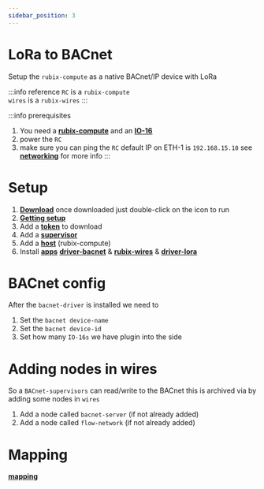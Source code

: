 ```yaml
---
sidebar_position: 3
---
```


# LoRa to BACnet
Setup the `rubix-compute` as a native BACnet/IP device with LoRa

:::info reference
`RC` is a `rubix-compute` <br/>
`wires` is a `rubix-wires`
:::

:::info prerequisites
1. You need a **[rubix-compute](../hardware/controllers/supervisors/rubix-compute/overview.md)** and an **[IO-16](../hardware/sensors/droplets/droplets-v1/overview.md)**
2. power the `RC`
3. make sure you can ping the `RC` default IP on ETH-1 is `192.168.15.10` see **[networking](../hardware/controllers/supervisors/rubix-compute/networks.md)** for more info
:::


# Setup

1. **[Download](../rubix-ce/setup/download.md)** once downloaded just double-click on the icon to run 
2. **[Getting setup](../rubix-ce/setup/getting-started.md)** 
3. Add a **[token](../rubix-ce/setup/getting-started.md#add-token)** to download 
4. Add a **[supervisor](../rubix-ce/setup/supervisor.md)**  
5. Add a **[host](../rubix-ce/setup/host.md)** (rubix-compute)
6. Install **[apps](../rubix-ce/setup/apps.md)** **[driver-bacnet](../rubix-ce/drivers/bacnet/bacnet-server/bacnet-server.md)** & **[rubix-wires](../rubix-ce/wires/overview.md)** & **[driver-lora](../rubix-ce/drivers/lora/lora-raw/lora.md)**

# BACnet config
After the `bacnet-driver` is installed we need to 

1. Set the `bacnet device-name`
2. Set the `bacnet device-id`
3. Set how many `IO-16s` we have plugin into the side


# Adding nodes in wires
So a `BACnet-supervisors` can read/write to the BACnet this is archived via by adding some nodes in `wires`

1. Add a node called `bacnet-server` (if not already added)
2. Add a node called `flow-network` (if not already added)


# Mapping

**[mapping](../rubix-ce/wires/mapping.md)**

